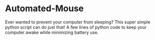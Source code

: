 # Automated-Mouse
Ever wanted to prevent your computer from sleeping? This super simple python script can do just that! A few lines of python code to keep your computer awake while minimizing battery use.

